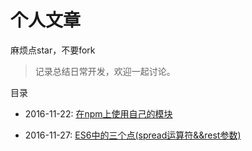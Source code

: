 # 个人文章

麻烦点star，不要fork

> 记录总结日常开发，欢迎一起讨论。

目录

- 2016-11-22: [在npm上使用自己的模块](https://github.com/daihere1993/articles/blob/master/201611/01.md)

- 2016-11-27: [ES6中的三个点(spread运算符&&rest参数)](https://github.com/daihere1993/articles/blob/master/201611/02.md)
